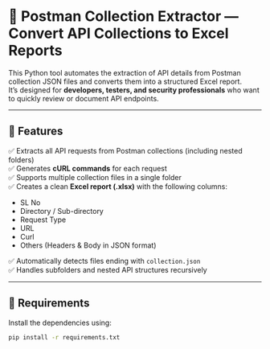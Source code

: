# 🧩 Postman Collection Extractor — Convert API Collections to Excel Reports

This Python tool automates the extraction of API details from Postman collection JSON files and converts them into a structured Excel report.  
It’s designed for **developers, testers, and security professionals** who want to quickly review or document API endpoints.

---

## 🚀 Features

✅ Extracts all API requests from Postman collections (including nested folders)  
✅ Generates **cURL commands** for each request  
✅ Supports multiple collection files in a single folder  
✅ Creates a clean **Excel report (.xlsx)** with the following columns:
- SL No  
- Directory / Sub-directory  
- Request Type  
- URL  
- Curl  
- Others (Headers & Body in JSON format)

✅ Automatically detects files ending with `collection.json`  
✅ Handles subfolders and nested API structures recursively

---

## 🧰 Requirements

Install the dependencies using:

```bash
pip install -r requirements.txt
